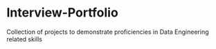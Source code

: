 # Interview-Portfolio
Collection of projects to demonstrate proficiencies in Data Engineering related skills
